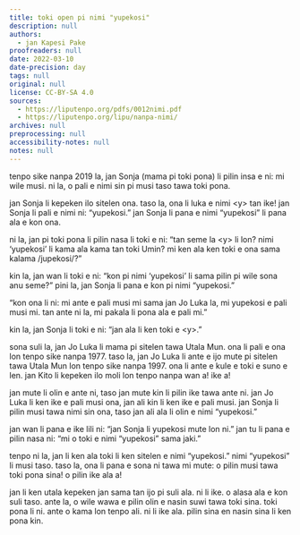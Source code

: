 ```yaml
---
title: toki open pi nimi "yupekosi"
description: null
authors:
  - jan Kapesi Pake
proofreaders: null
date: 2022-03-10
date-precision: day
tags: null
original: null
license: CC-BY-SA 4.0
sources:
  - https://liputenpo.org/pdfs/0012nimi.pdf
  - https://liputenpo.org/lipu/nanpa-nimi/
archives: null
preprocessing: null
accessibility-notes: null
notes: null
---
```


tenpo sike nanpa 2019 la, jan Sonja (mama pi toki pona) li pilin insa e ni: mi wile musi. ni la, o pali e nimi sin pi musi taso tawa toki pona.

jan Sonja li kepeken ilo sitelen ona. taso la, ona li luka e nimi \<y\> tan ike! jan Sonja li pali e nimi ni: “yupekosi.” jan Sonja li pana e nimi “yupekosi” li pana ala e kon ona.

ni la, jan pi toki pona li pilin nasa li toki e ni: “tan seme la \<y\> li lon? nimi ‘yupekosi’ li kama ala kama tan toki Umin? mi ken ala ken toki e ona sama kalama /jupekosi/?”

kin la, jan wan li toki e ni: “kon pi nimi ‘yupekosi’ li sama pilin pi wile sona anu seme?” pini la, jan Sonja li pana e kon pi nimi “yupekosi.”

“kon ona li ni: mi ante e pali musi mi sama jan Jo Luka la, mi yupekosi e pali musi mi. tan ante ni la, mi pakala li pona ala e pali mi.”

kin la, jan Sonja li toki e ni: “jan ala li ken toki e \<y\>.”

sona suli la, jan Jo Luka li mama pi sitelen tawa Utala Mun. ona li pali e ona lon tenpo sike nanpa 1977. taso la, jan Jo Luka li ante e ijo mute pi sitelen tawa Utala Mun lon tenpo sike nanpa 1997. ona li ante e kule e toki e suno e len. jan Kito li kepeken ilo moli lon tenpo nanpa wan a! ike a!

jan mute li olin e ante ni, taso jan mute kin li pilin ike tawa ante ni. jan Jo Luka li ken ike e pali musi ona, jan ali kin li ken ike e pali musi. jan Sonja li pilin musi tawa nimi sin ona, taso jan ali ala li olin e nimi “yupekosi.”

jan wan li pana e ike lili ni: “jan Sonja li yupekosi mute lon ni.” jan tu li pana e pilin nasa ni: “mi o toki e nimi “yupekosi” sama jaki.”

tenpo ni la, jan li ken ala toki li ken sitelen e nimi “yupekosi.” nimi “yupekosi” li musi taso. taso la, ona li pana e sona ni tawa mi mute: o pilin musi tawa toki pona sina! o pilin ike ala a!

jan li ken utala kepeken jan sama tan ijo pi suli ala. ni li ike. o alasa ala e kon suli taso. ante la, o wile wawa e pilin olin e nasin suwi tawa toki sina. toki pona li ni. ante o kama lon tenpo ali. ni li ike ala. pilin sina en nasin sina li ken pona kin.